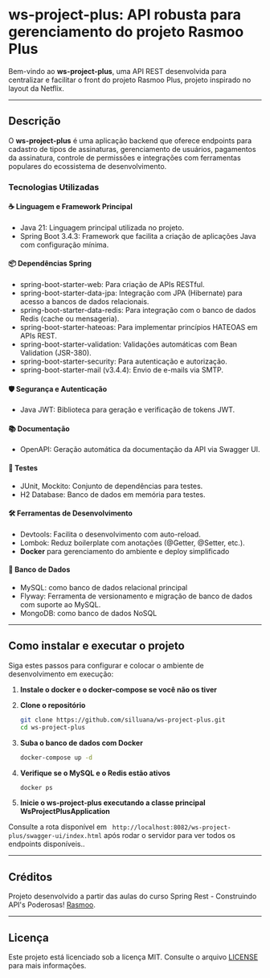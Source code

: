# ws-project-plus: API robusta para gerenciamento do projeto Rasmoo Plus

Bem-vindo ao **ws-project-plus**, uma API REST desenvolvida para centralizar e facilitar o front do projeto Rasmoo Plus, projeto inspirado no layout da Netflix.

---

## Descrição

O **ws-project-plus** é uma aplicação backend que oferece endpoints para cadastro de tipos de assinaturas, gerenciamento de usuários, pagamentos da assinatura, controle de permissões e integrações com ferramentas populares do ecossistema de desenvolvimento.

### Tecnologias Utilizadas

#### ☕ Linguagem e Framework Principal
- Java 21: Linguagem principal utilizada no projeto.
- Spring Boot 3.4.3: Framework que facilita a criação de aplicações Java com configuração mínima.

#### 📦 Dependências Spring
- spring-boot-starter-web: Para criação de APIs RESTful.
- spring-boot-starter-data-jpa: Integração com JPA (Hibernate) para acesso a bancos de dados relacionais.
- spring-boot-starter-data-redis: Para integração com o banco de dados Redis (cache ou mensageria).
- spring-boot-starter-hateoas: Para implementar princípios HATEOAS em APIs REST.
- spring-boot-starter-validation: Validações automáticas com Bean Validation (JSR-380).
- spring-boot-starter-security: Para autenticação e autorização.
- spring-boot-starter-mail (v3.4.4): Envio de e-mails via SMTP.

#### 🛡️ Segurança e Autenticação
- Java JWT: Biblioteca para geração e verificação de tokens JWT.

#### 📚 Documentação
- OpenAPI: Geração automática da documentação da API via Swagger UI.

#### 🧪 Testes
- JUnit, Mockito: Conjunto de dependências para testes.
- H2 Database: Banco de dados em memória para testes.

#### 🛠️ Ferramentas de Desenvolvimento
- Devtools: Facilita o desenvolvimento com auto-reload.
- Lombok: Reduz boilerplate com anotações (@Getter, @Setter, etc.).
- **Docker** para gerenciamento do ambiente e deploy simplificado

#### 🐬 Banco de Dados
- MySQL: como banco de dados relacional principal
- Flyway: Ferramenta de versionamento e migração de banco de dados com suporte ao MySQL.
- MongoDB: como banco de dados NoSQL


---

## Como instalar e executar o projeto

Siga estes passos para configurar e colocar o ambiente de desenvolvimento em execução:

1. **Instale o docker e o docker-compose se você não os tiver**

2. **Clone o repositório**
   ```bash
   git clone https://github.com/silluana/ws-project-plus.git
   cd ws-project-plus
   ```

3. **Suba o banco de dados com Docker**
   ```bash
   docker-compose up -d
   ```

4. **Verifique se o MySQL e o Redis estão ativos**
   ```bash
   docker ps
   ```

5. **Inicie o ws-project-plus executando a classe principal WsProjectPlusApplication**

Consulte a rota disponível em ` http://localhost:8082/ws-project-plus/swagger-ui/index.html` após rodar o servidor para ver todos os endpoints disponíveis..

---

## Créditos

Projeto desenvolvido a partir das aulas do curso Spring Rest - Construindo API's Poderosas! [Rasmoo](https://github.com/Rasmoo).

---

## Licença

Este projeto está licenciado sob a licença MIT. Consulte o arquivo [LICENSE](LICENSE) para mais informações.
